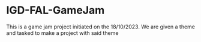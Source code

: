 # IGD-FAL-GameJam
This is a game jam project initiated on the 18/10/2023. We are given a theme and tasked to make a project with said theme
